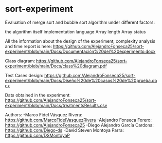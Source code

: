 # sort-experiment
Evaluation of merge sort and bubble sort algorithm under different factors:

the algorithm itself
implementation language
Array length
Array status

All the information about the design of the experiment, complexity analysis and time report is here:
https://github.com/AlejandroFonseca25/sort-experiment/blob/main/Docs/Documentación%20del%20experimento.docx

Class diagram:
https://github.com/AlejandroFonseca25/sort-experiment/blob/main/Docs/class%20diagram.pdf

Test Cases design:
https://github.com/AlejandroFonseca25/sort-experiment/blob/main/Docs/Diseño%20de%20casos%20de%20prueba.docx

Data obtained in the experiment:
https://github.com/AlejandroFonseca25/sort-experiment/blob/main/Docs/treatmentsResults.csv



Authors:
-Marco Fidel Vásquez Rivera: https://github.com/MarcoFidelVasquezRivera
-Alejandro Fonseca Forero: https://github.com/AlejandroFonseca25
-Diego Alejandro García Cardona: https://github.com/Diego-ds
-David Steven Montoya Parra: https://github.com/DSMontoyaP
